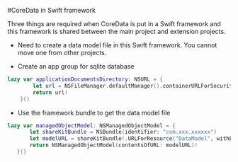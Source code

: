 #CoreData in Swift framework

Three things are required when CoreData is put in a Swift framework and this framework is shared between the main project and extension projects.

- Need to create a data model file in this Swift framework. You cannot move one from other projects.

- Create an app group for sqlite database
```swift
lazy var applicationDocumentsDirectory: NSURL = {  
        let url = NSFileManager.defaultManager().containerURLForSecurityApplicationGroupIdentifier("group.xxx.xxxxxx");
        return url!
    }()
```
- Use the framework bundle to get the data model file
```swift
lazy var managedObjectModel: NSManagedObjectModel = {
       let shareKitBundle = NSBundle(identifier: "com.xxx.xxxxxx")
       let modelURL = shareKitBundle!.URLForResource("DataModel", withExtension: "momd")!
       return NSManagedObjectModel(contentsOfURL: modelURL)!
   }()
```
